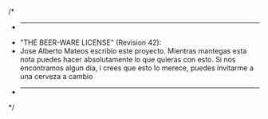 /*
 * ----------------------------------------------------------------------------
 * "THE BEER-WARE LICENSE" (Revision 42):
 * Jose Alberto Mateos escribio este proyecto. Mientras mantegas esta nota puedes hacer absolutamente lo que quieras con esto. Si nos encontramos algun día, i crees que esto lo merece, puedes invitarme a una cerveza a cambio
 * ----------------------------------------------------------------------------
 */
